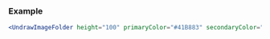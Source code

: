 ### Example

```jsx
<UndrawImageFolder height="100" primaryColor="#41B883" secondaryColor="#FF6F68"/>
```